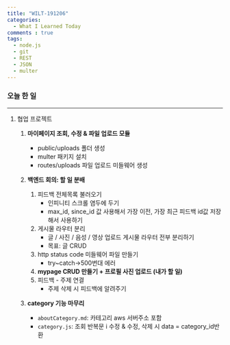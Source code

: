 ```yaml
---
title: "WILT-191206"
categories:
  - What I Learned Today
comments : true
tags:
  - node.js
  - git
  - REST
  - JSON
  - multer
---
```



### 오늘 한 일
----

1. 협업 프로젝트
    1. **마이페이지 조회, 수정 & 파일 업로드 모듈**
        - public/uploads 폴더 생성
        - multer 패키지 설치
        - routes/uploads 파일 업로드 미들웨어 생성<br>

    2. **백엔드 회의: 할 일 분배**
        1. 피드백 전체목록 불러오기
            - 인피니티 스크롤 염두에 두기
            - max_id, since_id 값 사용해서 가장 이전, 가장 최근 피드백 id값 저장해서 사용하기
        2.  게시물 라우터 분리
            - 글 / 사진 / 음성 / 영상 업로드 게시물 라우터 전부 분리하기
            - 목표: 글 CRUD
        3. http status code 미들웨어 파일 만들기
            - try~catch->500번대 에러
        4. **mypage CRUD 만들기 + 프로필 사진 업로드 (내가 할 일)**
        5. 피드백 -  주제 연결
            - 주제 삭제 시 피드백에 알려주기<br>

    3. **category 기능 마무리**
        - `aboutCategory.md`: 카테고리 aws 서버주소 포함
        - `category.js`: 조회 반복문 i 수정 &  수정, 삭제 시 data = category_id반환<br>